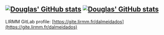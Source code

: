 [![Douglas' GitHub stats](https://github-readme-stats.vercel.app/api?username=douglasas&hide_rank=true&show_icons=true&hide_border=true)](https://github.com/anuraghazra/github-readme-stats) [![Douglas' GitHub stats](https://github-readme-stats.vercel.app/api/top-langs?username=douglasas&layout=compact&hide_border=true&langs_count=8&hide=Stata,Java)](https://github.com/anuraghazra/github-readme-stats)
---
LIRMM GitLab profile: [https://gite.lirmm.fr/dalmeidados](https://gite.lirmm.fr/dalmeidados)
